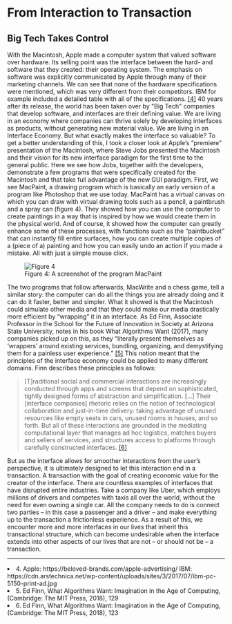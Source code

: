# From Interaction to Transaction

## Big Tech Takes Control

With the Macintosh, Apple made a computer system that valued software over hardware. Its selling point was the interface between the hard- and software that they created: their operating system. The emphasis on software was explicitly communicated by Apple through many of their marketing channels. We can see that none of the hardware specifications were mentioned, which was very different from their competitors. IBM for example included a detailed table with all of the specifications. [[4]](#cite-4)
40 years after its release, the world has been taken over by "Big Tech" companies that develop software, and interfaces are their defining value. We are living in an economy where companies can thrive solely by developing interfaces as products, without generating new material value. We are living in an Interface Economy.
But what exactly makes the interface so valuable? To get a better understanding of this, I took a closer look at Apple’s “premiere” presentation of the Macintosh, where Steve Jobs presented the Macintosh and their vision for its new interface paradigm for the first time to the general public. Here we see how Jobs, together with the developers, demonstrate a few programs that were specifically created for the Macintosh and that take full advantage of the new GUI paradigm. First, we see MacPaint, a drawing program which is basically an early version of a program like Photoshop that we use today. MacPaint has a virtual canvas on which you can draw with virtual drawing tools such as a pencil, a paintbrush and a spray can (figure 4). They showed how you can use the computer to create paintings in a way that is inspired by how we would create them in the physical world. And of course, it showed how the computer can greatly enhance some of these processes, with functions such as the “paintbucket” that can instantly fill entire surfaces, how you can create multiple copies of a (piece of a) painting and how you can easily undo an action if you made a mistake. All with just a simple mouse click.

<figure>
    <img src="images/fig4.png"
         alt="Figure 4">
    <figcaption>Figure 4: A screenshot of the program MacPaint
</figcaption>
</figure>

The two programs that follow afterwards, MacWrite and a chess game, tell a similar story: the computer can do all the things you are already doing and it can do it faster, better and simpler. What it showed is that the Macintosh could simulate other media and that they could make our media drastically more efficient by “wrapping” it in an interface.
As Ed Finn, Associate Professor in the School for the Future of Innovation in Society at Arizona State University, notes in his book What Algorithms Want (2017), many companies picked up on this, as they “literally present themselves as ‘wrappers’ around existing services, bundling, organizing, and demystifying them for a painless user experience.” [[5]](#cite-5) This notion meant that the principles of the interface economy could be applied to many different domains. Finn describes these principles as follows:

> [T]raditional social and commercial interactions are increasingly conducted through apps and screens that depend on sophisticated, tightly designed forms of abstraction and simplification. […] Their [interface companies] rhetoric relies on the notion of technological collaboration and just-in-time delivery: taking advantage of unused resources like empty seats in cars, unused rooms in houses, and so forth. But all of these interactions are grounded in the mediating computational layer that manages ad hoc logistics, matches buyers and sellers of services, and structures access to platforms through carefully constructed interfaces. [[6]](#cite-6)

But as the interface allows for smoother interactions from the user’s perspective, it is ultimately designed to let this interaction end in a transaction. A transaction with the goal of creating economic value for the creator of the interface. There are countless examples of interfaces that have disrupted entire industries. Take a company like Uber, which employs millions of drivers and competes with taxis all over the world, without the need for even owning a single car. All the company needs to do is connect two parties – in this case a passenger and a driver – and make everything up to the transaction a frictionless experience. As a result of this, we encounter more and more interfaces in our lives that inherit this transactional structure, which can become undesirable when the interface extends into other aspects of our lives that are not – or should not be – a transaction.

---

<li id="cite-4">
4. Apple: https://beloved-brands.com/apple-advertising/ IBM: https://cdn.arstechnica.net/wp-content/uploads/sites/3/2017/07/ibm-pc-5150-print-ad.jpg
</li>
<li id="cite-5">
5. Ed Finn, What Algorithms Want: Imagination in the Age of Computing, (Cambridge: The MIT Press, 2018), 129 
</li>
<li id="cite-6">
6. Ed Finn, What Algorithms Want: Imagination in the Age of Computing, (Cambridge: The MIT Press, 2018), 123
</li>
